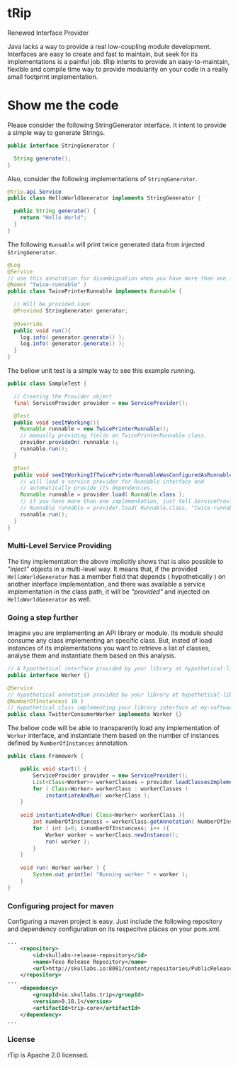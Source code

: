 tRip
====
Renewed Interface Provider

Java lacks a way to provide a real low-coupling module development. Interfaces are easy to create and fast to maintain, but seek for its implementations is a painful job. tRip intents to provide an easy-to-maintain, flexible and compile time way to provide modularity on your code in a really small footprint implementation.

# Show me the code

Please consider the following StringGenerator interface. It intent to provide a simple way to generate Strings.
```java
public interface StringGenerator {

  String generate();
}
```

Also, consider the following implementations of ```StringGenerator```.
```java
@trip.api.Service
public class HelloWorldGenerator implements StringGenerator {

  public String generate() {
    return "Hello World";
  }
}

```

The following ```Runnable``` will print twice generated data from injected ```StringGenerator```.
```java
@Log
@Service
// use this annotation for disambiguation when you have more than one implementation
@Name( "twice-runnable" )
public class TwicePrinterRunnable implements Runnable {

  // Will be provided soon
  @Provided StringGenerator generator;
  
  @Override
  public void run(){
    log.info( generator.generate() );
    log.info( generator.generate() );
  }
}
```

The bellow unit test is a simple way to see this example running.

```java
public class SampleTest {

  // Creating the Provider object
  final ServiceProvider provider = new ServiceProvider();

  @Test
  public void seeItWorking(){
    Runnable runnable = new TwicePrinterRunnable();
    // manually providing fields on TwicePrinterRunnable class.
    provider.provideOn( runnable );
    runnable.run();
  }

  @Test
  public void seeItWorkingIfTwicePrinterRunnableWasConfiguredAsRunnableProvider(){
    // will load a service provider for Runnable interface and
    // automatically provide its dependencies.
    Runnable runnable = provider.load( Runnable.class );
    // if you have more than one implementation, just tell ServiceProvide which is its name
    // Runnable runnable = provider.load( Runnable.class, "twice-runnable" );
    runnable.run();
  }
}
```

### Multi-Level Service Providing
The tiny implementation the above implicitly shows that is also possible to _"inject"_ objects in a multi-level way. It means that, if the provided ```HelloWorldGenerator``` has a member field that depends ( hypothetically ) on another interface implementation, and there was available a service implementation in the class path, it will be _"provided"_ and injected on ```HelloWorldGenerator``` as well.

### Going a step further
Imagine you are implementing an API library or module. Its module should consume any class implementing an specific class. But, insted of load instances of its implementations you want to retrieve a list of classes, analyse them and instantiate them based on this analysis.

```java
// A hypothetical interface provided by your library at hypothetical-lib-1.0.jar
public interface Worker {}

@Service
// hypothetical annotation provided by your library at hypothetical-lib-1.0.jar
@NumberOfInstances( 10 )
// hypothetical class implementing your library interface at my-software-0.1-SNAPSHOT.jar
public class TwitterConsumerWorker implements Worker {}
```

The bellow code will be able to transparently load any implementation of ```Worker``` interface, and instantiate them based on the number of instances defined by ```NumberOfInstances``` annotation.

```java
public class Framework {

	public void start() {
		ServiceProvider provider = new ServiceProvider();
		List<Class<Worker>> workerClasses = provider.loadClassesImplementing( Worker.class );
		for ( Class<Worker> workerClass : workerClasses )
			instantiateAndRun( workerClass );
	}
	
	void instantiateAndRun( Class<Worker> workerClass ){
		int numberOfInstancess = workerClass.getAnnotation( NumberOfInstances.class ).value();
		for ( int i=0; i<numberOfInstancess; i++ ){
			Worker worker = workerClass.newInstance();
			run( worker );
		}
	}
	
	void run( Worker worker ) {
		System.out.println( "Running worker " + worker );
	}
}
```

### Configuring project for maven
Configuring a maven project is easy. Just include the following repository and dependency configuration on its respecitve places on your pom.xml.

```xml
...
	<repository>
		<id>skullabs-release-repository</id>
		<name>Texo Release Repository</name>
		<url>http://skullabs.io:8081/content/repositories/PublicRelease/</url>
	</repository>
...
	<dependency>
		<groupId>io.skullabs.trip</groupId>
		<version>0.10.1</version>
		<artifactId>trip-core</artifactId>
	</dependency>
...
```

### License

rTip is Apache 2.0 licensed.
